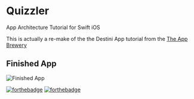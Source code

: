 # Quizzler
App Architecture Tutorial for Swift iOS 

This is actually a re-make of the the Destini App tutorial from the [The App Brewery](https://www.appbrewery.co)

## Finished App
![Finished App](https://github.com/londonappbrewery/Images/blob/master/Quizzler.gif)


[![forthebadge](http://forthebadge.com/images/badges/made-with-swift.svg)](http://forthebadge.com) [![forthebadge](http://forthebadge.com/images/badges/built-with-love.svg)](http://forthebadge.com)

